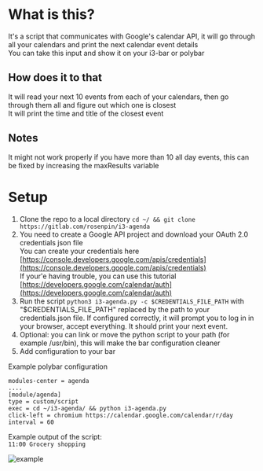 # What is this?
It's a script that communicates with Google's calendar API, it will go through all your calendars and print the next calendar event details  
You can take this input and show it on your i3-bar or polybar  

## How does it to that
It will read your next 10 events from each of your calendars, then go through them all and figure out which one is closest  
It will print the time and title of the closest event  

## Notes
It might not work properly if you have more than 10 all day events, this can be fixed by increasing the maxResults variable    

# Setup
1. Clone the repo to a local directory `cd ~/ && git clone https://gitlab.com/rosenpin/i3-agenda`
2. You need to create a Google API project and download your OAuth 2.0 credentials json file   
You can create your credentials here [https://console.developers.google.com/apis/credentials](https://console.developers.google.com/apis/credentials)  
If your'e having trouble, you can use this tutorial [https://developers.google.com/calendar/auth](https://developers.google.com/calendar/auth)  
3. Run the script `python3 i3-agenda.py -c $CREDENTIALS_FILE_PATH` with "$CREDENTIALS_FILE_PATH" replaced by the path to your credentials.json file. If configured correctly, it will prompt you to log in in your browser, accept everything. It should print your next event.   
4. Optional: you can link or move the python script to your path (for example /usr/bin), this will make the bar configuration cleaner
5. Add configuration to your bar

Example polybar configuration  
```
modules-center = agenda
....
[module/agenda]
type = custom/script
exec = cd ~/i3-agenda/ && python i3-agenda.py
click-left = chromium https://calendar.google.com/calendar/r/day
interval = 60
```

Example output of the script:  
```11:00 Grocery shopping```

![example](art/screenshot.png)
